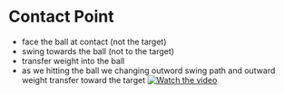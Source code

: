 # Contact Point
* face the ball at contact (not the target)
* swing towards the ball (not to the target)
* transfer weight into the ball
* as we hitting the ball we changing outword swing path and outward weight transfer toward the target
[![Watch the video](https://i3.ytimg.com/vi/oor0faEKwBo/hqdefault.jpg)](https://youtu.be/oor0faEKwBo&t=656)	

